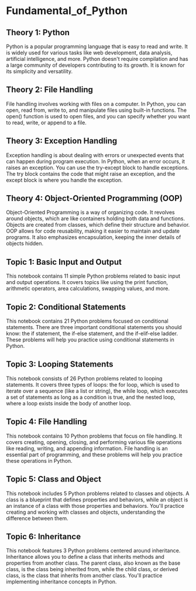 # Fundamental_of_Python
## Theory 1: Python
Python is a popular programming language that is easy to read and write. It is widely used for various tasks like web development, data analysis, artificial intelligence, and more. Python doesn't require compilation and has a large community of developers contributing to its growth. It is known for its simplicity and versatility.

## Theory 2: File Handling
File handling involves working with files on a computer. In Python, you can open, read from, write to, and manipulate files using built-in functions. The open() function is used to open files, and you can specify whether you want to read, write, or append to a file.

## Theory 3: Exception Handling
Exception handling is about dealing with errors or unexpected events that can happen during program execution. In Python, when an error occurs, it raises an exception. You can use the try-except block to handle exceptions. The try block contains the code that might raise an exception, and the except block is where you handle the exception.

## Theory 4: Object-Oriented Programming (OOP)
Object-Oriented Programming is a way of organizing code. It revolves around objects, which are like containers holding both data and functions. Objects are created from classes, which define their structure and behavior. OOP allows for code reusability, making it easier to maintain and update programs. It also emphasizes encapsulation, keeping the inner details of objects hidden.
## Topic 1: Basic Input and Output
This notebook contains 11 simple Python problems related to basic input and output operations. It covers topics like using the print function, arithmetic operators, area calculations, swapping values, and more.

## Topic 2: Conditional Statements
This notebook contains 21 Python problems focused on conditional statements. There are three important conditional statements you should know: the if statement, the if-else statement, and the if-elif-else ladder. These problems will help you practice using conditional statements in Python.

## Topic 3: Looping Statements
This notebook consists of 26 Python problems related to looping statements. It covers three types of loops: the for loop, which is used to iterate over a sequence (like a list or string), the while loop, which executes a set of statements as long as a condition is true, and the nested loop, where a loop exists inside the body of another loop.

## Topic 4: File Handling
This notebook contains 10 Python problems that focus on file handling. It covers creating, opening, closing, and performing various file operations like reading, writing, and appending information. File handling is an essential part of programming, and these problems will help you practice these operations in Python.

## Topic 5: Class and Object
This notebook includes 5 Python problems related to classes and objects. A class is a blueprint that defines properties and behaviors, while an object is an instance of a class with those properties and behaviors. You'll practice creating and working with classes and objects, understanding the difference between them.

## Topic 6: Inheritance
This notebook features 3 Python problems centered around inheritance. Inheritance allows you to define a class that inherits methods and properties from another class. The parent class, also known as the base class, is the class being inherited from, while the child class, or derived class, is the class that inherits from another class. You'll practice implementing inheritance concepts in Python.
